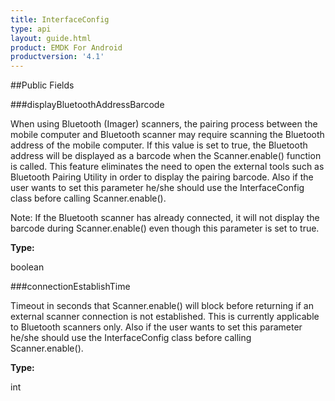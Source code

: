 ```yaml
---
title: InterfaceConfig
type: api
layout: guide.html
product: EMDK For Android
productversion: '4.1'
---
```





##Public Fields

###displayBluetoothAddressBarcode

When using Bluetooth (Imager) scanners, the pairing process between the mobile computer and Bluetooth scanner
  may require scanning the Bluetooth address of the mobile computer.  If this value is set to true, 
  the Bluetooth address will be displayed as a barcode when the Scanner.enable() function is called. 
  This feature eliminates the need to open the external tools such as Bluetooth Pairing Utility in order to 
  display the pairing barcode. Also if the user wants to set this parameter he/she should use the InterfaceConfig 
  class before calling Scanner.enable().
  
  Note: If the Bluetooth scanner has already connected, it will not display the barcode during Scanner.enable() 
  even though this parameter is set to true.

**Type:**

boolean

###connectionEstablishTime

Timeout in seconds that Scanner.enable() will block before returning if an external scanner connection is not established. 
 This is currently applicable to Bluetooth scanners only. Also if the user wants to set this parameter he/she should 
 use the InterfaceConfig class before calling Scanner.enable().

**Type:**

int









